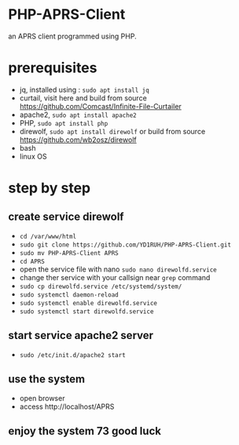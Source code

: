 # PHP-APRS-Client
an APRS client programmed using PHP.

# prerequisites
-  jq, installed using : ```sudo apt install jq```
-  curtail, visit here and build from source https://github.com/Comcast/Infinite-File-Curtailer
-  apache2, ```sudo apt install apache2```
-  PHP, ```sudo apt install php```
-  direwolf, ```sudo apt install direwolf``` or build from source https://github.com/wb2osz/direwolf
-  bash
-  linux OS

# step by step
## create service direwolf
- ```cd /var/www/html```
- ```sudo git clone https://github.com/YD1RUH/PHP-APRS-Client.git```
- ```sudo mv PHP-APRS-Client APRS```
- ```cd APRS```
- open the service file with nano ```sudo nano direwolfd.service```
- change ther service with your callsign near ```grep``` command
- ```sudo cp direwolfd.service /etc/systemd/system/```
- ```sudo systemctl daemon-reload```
- ```sudo systemctl enable direwolfd.service```
- ```sudo systemctl start direwolfd.service```

## start service apache2 server
- ```sudo /etc/init.d/apache2 start```

## use the system
- open browser
- access http://localhost/APRS

## enjoy the system 73 good luck
